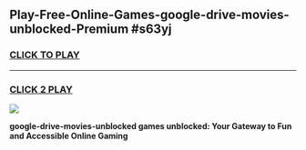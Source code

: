 
## Play-Free-Online-Games-google-drive-movies-unblocked-Premium #s63yj
<h3>
<a href="https://premium.freeplayer.one?title=google-drive-movies-unblocked&ref=8M">CLICK TO PLAY</a></h3>
<hr>

<h3>
<a href="https://premium.freeplayer.one?title=google-drive-movies-unblocked&ref=8M">CLICK 2 PLAY</a>
  
</h3>

<a href="https://premium.freeplayer.one?title=google-drive-movies-unblocked&ref=8M"><img src="https://clearcache.store/games.png"></a>


**google-drive-movies-unblocked games unblocked: Your Gateway to Fun and Accessible Online Gaming**

